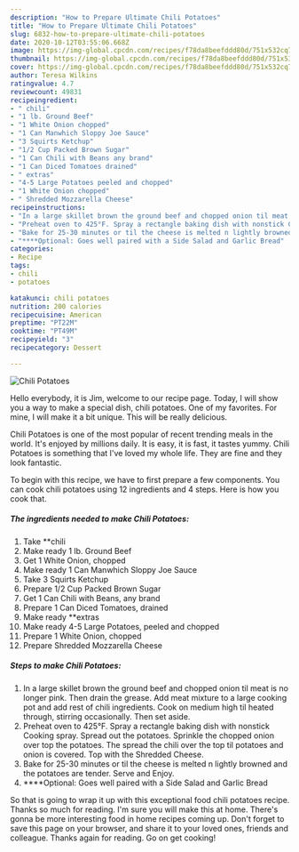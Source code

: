 ```yaml
---
description: "How to Prepare Ultimate Chili Potatoes"
title: "How to Prepare Ultimate Chili Potatoes"
slug: 6832-how-to-prepare-ultimate-chili-potatoes
date: 2020-10-12T03:55:06.668Z
image: https://img-global.cpcdn.com/recipes/f78da8beefddd80d/751x532cq70/chili-potatoes-recipe-main-photo.jpg
thumbnail: https://img-global.cpcdn.com/recipes/f78da8beefddd80d/751x532cq70/chili-potatoes-recipe-main-photo.jpg
cover: https://img-global.cpcdn.com/recipes/f78da8beefddd80d/751x532cq70/chili-potatoes-recipe-main-photo.jpg
author: Teresa Wilkins
ratingvalue: 4.7
reviewcount: 49831
recipeingredient:
- " chili"
- "1 lb. Ground Beef"
- "1 White Onion chopped"
- "1 Can Manwhich Sloppy Joe Sauce"
- "3 Squirts Ketchup"
- "1/2 Cup Packed Brown Sugar"
- "1 Can Chili with Beans any brand"
- "1 Can Diced Tomatoes drained"
- " extras"
- "4-5 Large Potatoes peeled and chopped"
- "1 White Onion chopped"
- " Shredded Mozzarella Cheese"
recipeinstructions:
- "In a large skillet brown the ground beef and chopped onion til meat is no longer pink. Then drain the grease. Add meat mixture to a large cooking pot and add rest of chili ingredients. Cook on medium high til heated through, stirring occasionally. Then set aside."
- "Preheat oven to 425°F. Spray a rectangle baking dish with nonstick Cooking spray. Spread out the potatoes. Sprinkle the chopped onion over top the potatoes. The spread the chili over the top til potatoes and onion is covered. Top with the Shredded Cheese."
- "Bake for 25-30 minutes or til the cheese is melted n lightly browned and the potatoes are tender. Serve and Enjoy."
- "****Optional: Goes well paired with a Side Salad and Garlic Bread"
categories:
- Recipe
tags:
- chili
- potatoes

katakunci: chili potatoes 
nutrition: 200 calories
recipecuisine: American
preptime: "PT22M"
cooktime: "PT49M"
recipeyield: "3"
recipecategory: Dessert

---
```



![Chili Potatoes](https://img-global.cpcdn.com/recipes/f78da8beefddd80d/751x532cq70/chili-potatoes-recipe-main-photo.jpg)

Hello everybody, it is Jim, welcome to our recipe page. Today, I will show you a way to make a special dish, chili potatoes. One of my favorites. For mine, I will make it a bit unique. This will be really delicious.

Chili Potatoes is one of the most popular of recent trending meals in the world. It's enjoyed by millions daily. It is easy, it is fast, it tastes yummy. Chili Potatoes is something that I've loved my whole life. They are fine and they look fantastic.




To begin with this recipe, we have to first prepare a few components. You can cook chili potatoes using 12 ingredients and 4 steps. Here is how you cook that.

<!--inarticleads1-->

##### The ingredients needed to make Chili Potatoes:

1. Take  **chili
1. Make ready 1 lb. Ground Beef
1. Get 1 White Onion, chopped
1. Make ready 1 Can Manwhich Sloppy Joe Sauce
1. Take 3 Squirts Ketchup
1. Prepare 1/2 Cup Packed Brown Sugar
1. Get 1 Can Chili with Beans, any brand
1. Prepare 1 Can Diced Tomatoes, drained
1. Make ready  **extras
1. Make ready 4-5 Large Potatoes, peeled and chopped
1. Prepare 1 White Onion, chopped
1. Prepare  Shredded Mozzarella Cheese




<!--inarticleads2-->

##### Steps to make Chili Potatoes:

1. In a large skillet brown the ground beef and chopped onion til meat is no longer pink. Then drain the grease. Add meat mixture to a large cooking pot and add rest of chili ingredients. Cook on medium high til heated through, stirring occasionally. Then set aside.
1. Preheat oven to 425°F. Spray a rectangle baking dish with nonstick Cooking spray. Spread out the potatoes. Sprinkle the chopped onion over top the potatoes. The spread the chili over the top til potatoes and onion is covered. Top with the Shredded Cheese.
1. Bake for 25-30 minutes or til the cheese is melted n lightly browned and the potatoes are tender. Serve and Enjoy.
1. ****Optional: Goes well paired with a Side Salad and Garlic Bread




So that is going to wrap it up with this exceptional food chili potatoes recipe. Thanks so much for reading. I'm sure you will make this at home. There's gonna be more interesting food in home recipes coming up. Don't forget to save this page on your browser, and share it to your loved ones, friends and colleague. Thanks again for reading. Go on get cooking!
